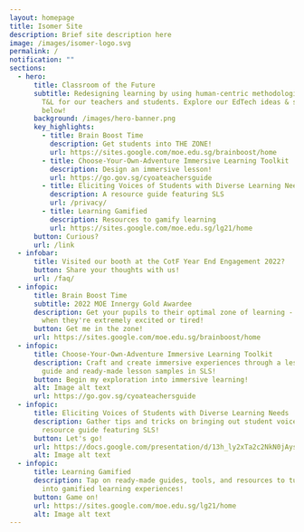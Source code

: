 ```yaml
---
layout: homepage
title: Isomer Site
description: Brief site description here
image: /images/isomer-logo.svg
permalink: /
notification: ""
sections:
  - hero:
      title: Classroom of the Future
      subtitle: Redesigning learning by using human-centric methodologies to enhance
        T&L for our teachers and students. Explore our EdTech ideas & solutions
        below!
      background: /images/hero-banner.png
      key_highlights:
        - title: Brain Boost Time
          description: Get students into THE ZONE!
          url: https://sites.google.com/moe.edu.sg/brainboost/home
        - title: Choose-Your-Own-Adventure Immersive Learning Toolkit
          description: Design an immersive lesson!
          url: https://go.gov.sg/cyoateachersguide
        - title: Eliciting Voices of Students with Diverse Learning Needs
          description: A resource guide featuring SLS
          url: /privacy/
        - title: Learning Gamified
          description: Resources to gamify learning
          url: https://sites.google.com/moe.edu.sg/lg21/home
      button: Curious?
      url: /link
  - infobar:
      title: Visited our booth at the CotF Year End Engagement 2022?
      button: Share your thoughts with us!
      url: /faq/
  - infopic:
      title: Brain Boost Time
      subtitle: 2022 MOE Innergy Gold Awardee
      description: Get your pupils to their optimal zone of learning -  especially
        when they're extremely excited or tired!
      button: Get me in the zone!
      url: https://sites.google.com/moe.edu.sg/brainboost/home
  - infopic:
      title: Choose-Your-Own-Adventure Immersive Learning Toolkit
      description: Craft and create immersive experiences through a lesson design
        guide and ready-made lesson samples in SLS!
      button: Begin my exploration into immersive learning!
      alt: Image alt text
      url: https://go.gov.sg/cyoateachersguide
  - infopic:
      title: Eliciting Voices of Students with Diverse Learning Needs
      description: Gather tips and tricks on bringing out student voices through this
        resource guide featuring SLS!
      button: Let's go!
      url: https://docs.google.com/presentation/d/13h_ly2xTa2c2NkN0jAyscIq5D0hyQkCr/edit?usp=sharing&ouid=110882071097683079924&rtpof=true&sd=true
      alt: Image alt text
  - infopic:
      title: Learning Gamified
      description: Tap on ready-made guides, tools, and resources to turn your lessons
        into gamified learning experiences!
      button: Game on!
      url: https://sites.google.com/moe.edu.sg/lg21/home
      alt: Image alt text
---
```


